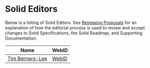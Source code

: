 # Solid Editors

Below is a listing of Solid Editors. See [Reviewing Proposals](README.md#reviewing-proposals.md) for an explanation of how the editorial process is used to review and accept changes to Solid Specifications, the Solid Roadmap, and Supporting Documentation.

| Name      | WebID      |
| --------- | ---------- |
| [Tim Berners-Lee](https://github.com/timbl) | [WebID](https://www.w3.org/People/Berners-Lee/card#i) |
